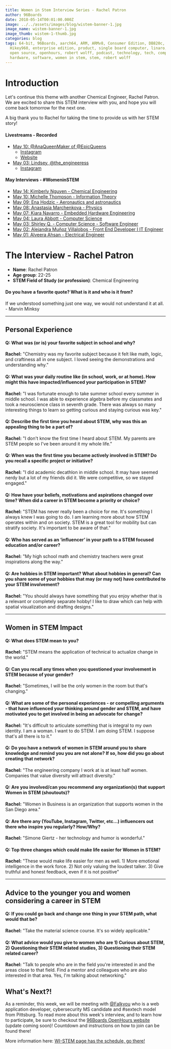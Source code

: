 ```yaml
---
title: Women in Stem Interview Series - Rachel Patron
author: 96Boards
date: 2018-05-14T00:01:00.000Z
image: ../../assets/images/blog/wistem-banner-1.jpg
image_name: wistem-banner-1.jpg
image_thumb: wistem-1-thumb.jpg
categories: blog
tags: 64-bit, 96Boards, aarch64, ARM, ARMv8, Consumer Edition, DB820c, Rock960,
  Hikey960, enterprise edition, product, single board computer, linaro, linux,
  open source, openhours, robert wolff, podcast, technology, tech, computer,
  hardware, software, women in stem, stem, robert wolff
---
```


# Introduction

Let's continue this theme with another Chemical Engineer, Rachel Patron. We are excited to share this STEM interview with you, and hope you will come back tomorrow for the next one.

A big thank you to Rachel for taking the time to provide us with her STEM story!

#### Livestreams - Recorded

- [May 10: @AnaQueenMaker of @EpicQueens](https://youtu.be/IhBme5830Dc)
  - [Instagram](https://www.instagram.com/anaqueenmaker/)
  - [Website]()
- [May 03: Lindsey, @the_engineeress](https://youtu.be/kf8XAB0F_QE)
  - [Instagram](https://www.instagram.com/the_engineeress/)

#### May Interviews - #WomeninSTEM

- [May 14: Kimberly Nguyen - Chemical Engineering]()
- [May 10: Michelle Thompson - Information Theory](https://www.96boards.org/blog/wistem-08/)
- [May 09: Ena Hodzic - Aeronautics and astronautics](https://www.96boards.org/blog/wistem-07/)
- [May 08: Anastasia Marchenkova - Physics](https://www.96boards.org/blog/wistem-06/)
- [May 07: Kiara Navarro - Embedded Hardware Engineering](https://www.96boards.org/blog/wistem-05/)
- [May 04: Laura Abbott - Computer Science](https://www.96boards.org/blog/wistem-04/)
- [May 03: Shirley Q. - Computer Science - Software Engineer](https://www.96boards.org/blog/wistem-03/)
- [May 02: Alejandra Muñoz Villalobos - Front End Developer I IT Engineer](https://www.96boards.org/blog/wistem-02/)
- [May 01: Alveera Ahsan - Electrical Engineer](https://www.96boards.org/blog/wistem-01/)

# The Interview - Rachel Patron

- **Name**: Rachel Patron
- **Age group**: 22-25
- **STEM Field of Study (or profession)**: Chemical Engineering

#### Do you have a favorite quote? What is it and who is it from?

If we understood something just one way, we would not understand it at all. - Marvin Minksy

---

## Personal Experience

#### Q: What was (or is) your favorite subject in school and why?

**Rachel:** "Chemistry was my favorite subject because it felt like math, logic, and craftiness all in one subject. I loved seeing the demonstrations and understanding why."

#### Q: What was your daily routine like (in school, work, or at home). How might this have impacted/influenced your participation in STEM?

**Rachel:** "I was fortunate enough to take summer school every summer in middle school. I was able to experience algebra before my classmates and took a neuroscience class in seventh grade. There was always so many interesting things to learn so getting curious and staying curious was key."

#### Q: Describe the first time you heard about STEM, why was this an appealing thing to be a part of?

**Rachel:** "I don't know the first time I heard about STEM. My parents are STEM people so I've been around it my whole life."

#### Q: When was the first time you became actively involved in STEM? Do you recall a specific project or initiative?

**Rachel:** "I did academic decathlon in middle school. It may have seemed nerdy but a lot of my friends did it. We were competitive, so we stayed engaged."

#### Q: How have your beliefs, motivations and aspirations changed over time? When did a career in STEM become a priority or choice?

**Rachel:** "STEM has never really been a choice for me. It's something I always knew I was going to do. I am learning more about how STEM operates within and on society. STEM is a great tool for mobility but can stratify society. It's important to be aware of that."

#### Q: Who has served as an ‘influencer’ in your path to a STEM focused education and/or career?

**Rachel:** "My high school math and chemistry teachers were great inspirations along the way."

#### Q: Are hobbies in STEM important? What about hobbies in general? Can you share some of your hobbies that may (or may not) have contributed to your STEM involvement?

**Rachel:** "You should always have something that you enjoy whether that is a relevant or completely separate hobby! I like to draw which can help with spatial visualization and drafting designs."

---

## Women in STEM Impact

#### Q: What does STEM mean to you?

**Rachel:** "STEM means the application of technical to actualize change in the world."

#### Q: Can you recall any times when you questioned your involvement in STEM because of your gender?

**Rachel:** "Sometimes, I will be the only women in the room but that's changing."

#### Q: What are some of the personal experiences - or compelling arguments - that have influenced your thinking around gender and STEM, and have motivated you to get involved in being an advocate for change?

**Rachel:** "It's difficult to articulate something that is integral to my own identity. I am a woman. I want to do STEM. I am doing STEM. I suppose that's all there is to it."

#### Q: Do you have a network of women in STEM around you to share knowledge and remind you you are not alone? If so, how did you go about creating that network?

**Rachel:** "The engineering company I work at is at least half women. Companies that value diversity will attract diversity."

#### Q: Are you involved/can you recommend any organization(s) that support Women in STEM (shoutouts)?

**Rachel:** "Women in Business is an organization that supports women in the San Diego area."

#### Q: Are there any (YouTube, Instagram, Twitter, etc...) influencers out there who inspire you regularly? How/Why?

**Rachel:** "Simone Giertz - her technology and humor is wonderful."

#### Q: Top three changes which could make life easier for Women in STEM?

**Rachel:** "These would make life easier for men as well. 1) More emotional intelligence in the work force. 2) Not only valuing the loudest talker. 3) Give truthful and honest feedback, even if it is not positive"

---

## Advice to the younger you and women considering a career in STEM

#### Q: If you could go back and change one thing in your STEM path, what would that be?

**Rachel:** "Take the material science course. It's so widely applicable."

#### Q: What advice would you give to women who are 1) Curious about STEM, 2) Questioning their STEM related studies, 3) Questioning their STEM related career?

**Rachel:** "Talk to people who are in the field you're interested in and the areas close to that field. Find a mentor and colleagues who are also interested in that area. Yes, I'm talking about networking."

## What's Next?!

As a reminder, this week, we will be meeting with [@Falkyou](https://www.instagram.com/falkyou/) who is a web application developer, cybersecurity MS candidate and #sextech model from Pittsburg. To read more about this week's interview, and to learn how to participate, be sure to checkout the [96Boards OpenHours website](https://www.96boards.org/) (update coming soon)! Countdown and instructions on how to join can be found there!

More information here: [WI-STEM page has the schedule, go there! ](https://www.96boards.org/go/wistem-2018/)
